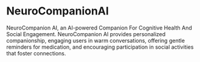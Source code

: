 # NeuroCompanionAI
NeuroCompanion AI,  an AI-powered Companion For Cognitive Health And Social Engagement. NeuroCompanion AI provides personalized companionship, engaging users in warm conversations, offering gentle reminders for medication, and encouraging participation in social activities that foster connections. 
